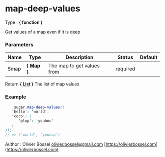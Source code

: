 # map-deep-values

<!-- @namespace: sugar.scss.map.map-deep-values -->

Type : **{ function }**


Get values of a map even if it is deep



### Parameters
Name  |  Type  |  Description  |  Status  |  Default
------------  |  ------------  |  ------------  |  ------------  |  ------------
$map  |  **{ [Map](http://www.sass-lang.com/documentation/file.SASS_REFERENCE.html#maps) }**  |  The map to get values from  |  required  |

Return **{ [List](http://www.sass-lang.com/documentation/file.SASS_REFERENCE.html#lists) }** The list of map values

### Example
```scss
	sugar.map-deep-values((
   'hello': 'world',
   'coco': (
      'plop': 'youhou'
   )
));
// => ('world', 'youhou')
```
Author : Olivier Bossel [olivier.bossel@gmail.com](mailto:olivier.bossel@gmail.com) [https://olivierbossel.com](https://olivierbossel.com)